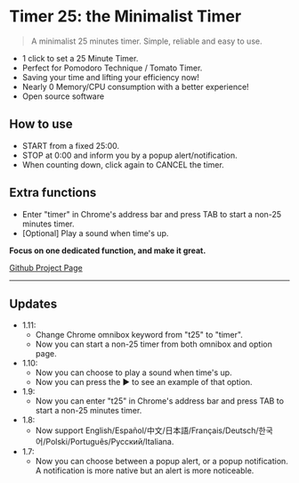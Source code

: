 # Timer 25: the Minimalist Timer

> A minimalist 25 minutes timer. Simple, reliable and easy to use.

* 1 click to set a 25 Minute Timer.
* Perfect for Pomodoro Technique / Tomato Timer.
* Saving your time and lifting your efficiency now!
* Nearly 0 Memory/CPU consumption with a better experience!
* Open source software

## How to use
* START from a fixed 25:00.
* STOP at 0:00 and inform you by a popup alert/notification.
* When counting down, click again to CANCEL the timer.

## Extra functions
* Enter "timer" in Chrome's address bar and press TAB to start a non-25 minutes timer.
* [Optional] Play a sound when time's up.

**Focus on one dedicated function, and make it great.**

[Github Project Page](https://github.com/kyan001/ChromeMyExtens/tree/master/Timer_25_Ext)

************

## Updates
* 1.11:
    * Change Chrome omnibox keyword from "t25" to "timer".
    * Now you can start a non-25 timer from both omnibox and option page.
* 1.10:
    * Now you can choose to play a sound when time's up.
    * Now you can press the ▶ to see an example of that option.
* 1.9:
    * Now you can enter "t25" in Chrome's address bar and press TAB to start a non-25 minutes timer.
* 1.8:
    * Now support English/Español/中文/日本語/Français/Deutsch/한국어/Polski/Português/Русский/Italiana.
* 1.7:
    * Now you can choose between a popup alert, or a popup notification. A notification is more native but an alert is more noticeable.
